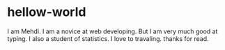# hellow-world
I am Mehdi. 
I am a novice at web developing. But I am very much good at typing. I also a student of statistics. I love to travaling.
thanks for read.
